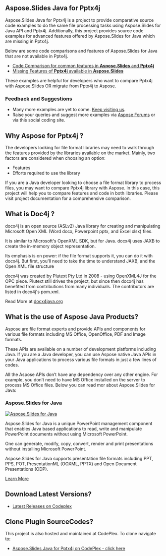 ## Aspose.Slides Java for Pptx4j

Aspose.Slides Java for Pptx4j is a project to provide comparative source code examples to do the same file processing tasks using Aspose.Slides for Java API and Pptx4j. Additionally, this project provides source code examples for advanced features offered by Aspose.Slides for Java which are missing in Pptx4j.

Below are some code comparisons and features of Aspose.Slides for Java that are not available in Pptx4j.

* [Code Comparison for common features in **Aspose.Slides** and **Pptx4j**](http://www.aspose.com/docs/display/slidesjava/2.2+Code+Comparison+for+Common+Features+in+Aspose.Slides+and+pptx4j)
* [Missing Features of **Pptx4j** available in **Aspose.Slides**](http://www.aspose.com/docs/display/slidesjava/2.3+Missing+Features+of+pptx4j+in+Aspose.Slides)

These examples are helpful for developers who want to compare Pptx4j with Aspose.Slides OR migrate from Pptx4j to Aspose.

### Feedback and Suggestions

* Many more examples are yet to come. [Keep visiting us](http://www.aspose.com/java/total-component.aspx).
* Raise your queries and suggest more examples via [Aspose Forums](http://www.aspose.com/community/forums/default.aspx) or via this social coding site.

## Why Aspose for Pptx4j ?

The developers looking for file format libraries may need to walk through the features provided by the libraries available on the market. Mainly, two factors are considered when choosing an option:

* Features
* Efforts required to use the library

If you are a Java developer looking to choose a file format library to process files, you may want to compare Pptx4j library with Aspose. In this case, this project will help you to compare features and code in both libraries. Please visit project documentation for a comprehensive comparison.

## What is Doc4j ?

docx4j is an open source (ASLv2) Java library for creating and manipulating Microsoft Open XML (Word docx, Powerpoint pptx, and Excel xlsx) files.

It is similar to Microsoft's OpenXML SDK, but for Java. docx4j uses JAXB to create the in-memory object representation.

Its emphasis is on power: if the file format supports it, you can do it with docx4j. But first, you'll need to take the time to understand JAXB, and the Open XML file structure

docx4j was created by Plutext Pty Ltd in 2008 - using OpenXML4J for the OPC piece. Plutext still drives the project, but since then docx4j has benefited from contributions from many individuals. The contributors are listed in docx4j's pom.xml.

Read More at [docx4java.org](http://www.docx4java.org/)

## What is the use of Aspose Java Products?

Aspose are file format experts and provide APIs and components for various file formats including MS Office, OpenOffice, PDF and Image formats. 

These APIs are available on a number of development platforms including Java. If you are a Java developer, you can use Aspose native Java APIs in your Java applications to process various file formats in just a few lines of codes. 

All the Aspose APIs don’t have any dependency over any other engine. For example, you don’t need to have MS Office installed on the server to process MS Office files. Below you can read mor about Aspose.Slides for Java:

### Aspose.Slides for Java

[![Aspose.Slides for Java](http://www.aspose.com/App_Themes/V2/images/productLogos/JAVA/aspose_slides-for-java.jpg)](http://www.aspose.com/java/powerpoint-component.aspx)

Aspose.Slides for Java is a unique PowerPoint management component that enables Java based applications to read, write and manipulate PowerPoint documents without using Microsoft PowerPoint.

One can generate, modify, copy, convert, render and print presentations without installing Microsoft PowerPoint.

Aspose.Slides for Java supports presentation file formats including PPT, PPS, POT, PresentationML (OOXML, PPTX) and Open Document Presentations (ODP).

[Learn More](http://www.aspose.com/java/powerpoint-component.aspx)

## Download Latest Versions?

* [Latest Releases on Codeplex](https://asposeslidesjavapptx4j.codeplex.com/releases/view/618978)

## Clone Plugin SourceCodes?

This project is also hosted and maintained at CodePlex. To clone navigate to:

* [Aspose.Slides Java for Pptx4j on CodePlex - click here](https://asposeslidesjavapptx4j.codeplex.com/SourceControl/latest)

